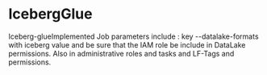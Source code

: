 # IcebergGlue
Iceberg-glueImplemented
Job parameters include : key --datalake-formats with iceberg value
and be sure that the IAM role be include in DataLake permissions. Also in administrative roles and tasks and LF-Tags and permissions.
